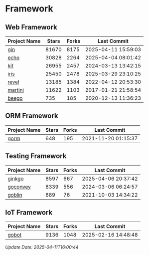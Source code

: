 # Framework

## Web Framework
| Project Name | Stars | Forks | Last Commit |
| ------------ | ----- | ----- | ----------- |
| [gin](https://github.com/gin-gonic/gin) | 81670 | 8175 | 2025-04-11 15:59:03 |
| [echo](https://github.com/labstack/echo) | 30828 | 2264 | 2025-04-04 08:01:42 |
| [kit](https://github.com/go-kit/kit) | 26955 | 2457 | 2024-03-13 13:42:15 |
| [iris](https://github.com/kataras/iris) | 25450 | 2478 | 2025-03-29 23:10:25 |
| [revel](https://github.com/revel/revel) | 13185 | 1384 | 2022-04-12 20:53:30 |
| [martini](https://github.com/go-martini/martini) | 11622 | 1103 | 2017-01-21 21:58:54 |
| [beego](https://github.com/astaxie/beego) | 735 | 185 | 2020-12-13 11:36:23 |

## ORM Framework
| Project Name | Stars | Forks | Last Commit |
| ------------ | ----- | ----- | ----------- |
| [gorm](https://github.com/jinzhu/gorm) | 648 | 195 | 2021-11-20 01:15:37 |

## Testing Framework
| Project Name | Stars | Forks | Last Commit |
| ------------ | ----- | ----- | ----------- |
| [ginkgo](https://github.com/onsi/ginkgo) | 8597 | 667 | 2025-04-06 20:37:42 |
| [goconvey](https://github.com/smartystreets/goconvey) | 8339 | 556 | 2024-03-06 06:24:57 |
| [goblin](https://github.com/franela/goblin) | 889 | 76 | 2021-10-03 14:34:22 |

## IoT Framework
| Project Name | Stars | Forks | Last Commit |
| ------------ | ----- | ----- | ----------- |
| [gobot](https://github.com/hybridgroup/gobot) | 9136 | 1048 | 2025-02-16 14:48:48 |

*Update Date: 2025-04-11T16:00:44*
